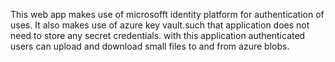 This web app makes use of microsofft identity platform for authentication of uses. It also makes use of azure key vault.such that application does not need to store any secret credentials. with this application authenticated users can upload and download small files to and from azure blobs.
